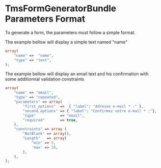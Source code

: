 TmsFormGeneratorBundle Parameters Format
========================================

To generate a form, the parameters must follow a simple format.

The example bellow will display a simple text named "name"
``` php
array(
    "name" =>  "name",
    "type" => "text",
);                 
```

The example bellow will display an email text and his confirmation with some additionnal validation constraints
``` php
array(
    "name" => "email",
    "type" => "repeated",
    "parameters" => array(
        "first_options"  =>  { "label": "Adresse e-mail * :" },
        "second_options" => { "label": "Confirmez votre e-mail * :"},
        "type"           => "email",
        "required"       => true,
    ),
    "constraints" => array (
        "NotBlank" => array(),
        "Length"   => array(
            "min" => 5,
            'max' => 20,
        ),
    ),
);                 
```